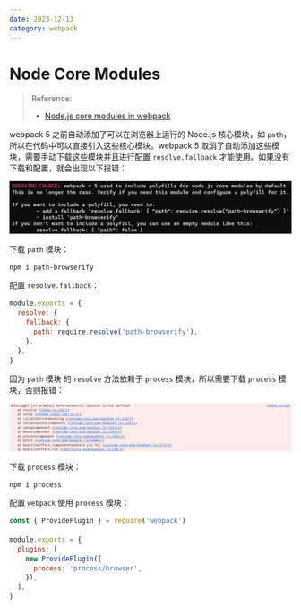 ```yaml
---
date: 2023-12-13
category: webpack
---
```


# Node Core Modules

> Reference:
> - [Node.js core modules in webpack](https://webpack.js.org/configuration/resolve/#resolvefallback)

webpack 5 之前自动添加了可以在浏览器上运行的 Node.js 核心模块，如 `path`，所以在代码中可以直接引入这些核心模块。webpack 5 取消了自动添加这些模块，需要手动下载这些模块并且进行配置 `resolve.fallback` 才能使用。如果没有下载和配置，就会出现以下报错：

![没有下载和配置的情况下使用了可以在浏览器上运行的 Node.js 的核心模块](./_images/throw_error.png)

下载 `path` 模块：

```dash
npm i path-browserify
```

配置 `resolve.fallback`：

```js
module.exports = {
  resolve: {
    fallback: {
      path: require.resolve('path-browserify'),
    },
  },
}
```

因为 `path` 模块 的 `resolve` 方法依赖于 `process` 模块，所以需要下载 `process` 模块，否则报错：

![缺少 process 模块导致报错](./_images/error_lack_process.png)

下载 `process` 模块：

```dash
npm i process
```

配置 `webpack` 使用 `process` 模块：

```js
const { ProvidePlugin } = require('webpack')

module.exports = {
  plugins: [
    new ProvidePlugin({
      process: 'process/browser',
    }),
  ],
}
```
